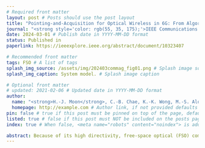 ```yaml
---
# Required front matter
layout: post # Posts should use the post layout
title: "Pointing-and-Acquisition for Optical Wireless in 6G: From Algorithms to Performance Evaluation" # Post title
journal: "<strong style='color: rgb(55, 35, 175);'>IEEE Communications Magazine</strong>"
date: 2024-03-01 # Publish date in YYYY-MM-DD format
status: Published in
paperlink: https://ieeexplore.ieee.org/abstract/document/10323407

# Recommended front matter
tags: FSO # A list of tags
splash_img_source: /assets/img/202403commag_fig01.png # Splash image source, high resolution images with an aspect ratio close to 4:3 recommended
splash_img_caption: System model. # Splash image caption

# Optional front matter
# updated: 2021-02-06 # Updated date in YYYY-MM-DD format
author: 
  name: "<strong>H.-J. Moon</strong>, C.-B. Chae, K.-K. Wong, M.-S. Alouini" # Author name, if not provided defaults to site.author.name
  homepage: http://example.com # Author link, if not provided defaults to site.author.homepage
pin: false # true if this post must be pinned on top of the page, default is false.
listed: true # false if this post must NOT be included on the posts page, sitemap, and any of the tag pages, default is true
index: true # When false, <meta name="robots" content="noindex"> is added to the page, default is true

abstract: Because of its high directivity, free-space optical (FSO) communication offers a number of advantages. It can, however, give rise to major system difficulties concerning alignment between two terminals. During the link-acquisition step (a.k.a. coarse pointing), a ground station can be prevented from acquiring optical links due to pointing errors and insufficient information about unmanned aerial vehicle locations. We propose, in this letter, a radio-frequency (RF) lens antenna array to increase the performance of coarse pointing in hybrid RF/FSO communications. The proposed algorithm using a novel closed-form angle estimator, compared to conventional methods, reduces the minimum outage probability by over a thousand times.
---
```






<!--the [raw file](https://raw.githubusercontent.com/ritijjain/pudhina-fresh/master/_posts/2021-02-04-styles.md) used to generate this page to use as an example.

```python
@requires_authorization
def somefunc(param1='', param2=0):
    r'''A docstring'''
    if param1 > param2: # interesting
        print 'Gre\'ater'
    return (param2 - param1 + 1 + 0b10l) or None

class SomeClass:
    pass

>>> message = '''interpreter
... prompt'''

```

In line `code` looks great too. Even `longer lines of inline code ipsum dolor sit amet, consectetur adipiscing elit, sed do eiusmod tempor incididunt ut labore et dolore magna aliqua` work well.

| # | Country | GDP Per Unit Land Area (million USD per sq. km.) | Source |
| ----------- | ----------- | ----------- | ----------- |
| 1 | Switzerland | 17.844 | [The World Bank Group](https://www.worldbank.org/){:target="_blank"} <i class="fas fa-external-link-alt"></i> |
| 2 | Maldives | 17.758 | [The World Bank Group](https://www.worldbank.org/){:target="_blank"} <i class="fas fa-external-link-alt"></i> |
| 3 | South Korea | 16.611 | [The World Bank Group](https://www.worldbank.org/){:target="_blank"} <i class="fas fa-external-link-alt"></i> |

Lorem ipsum dolor sit amet, consectetur adipiscing elit, sed do eiusmod tempor incididunt ut labore et dolore magna aliqua. Ut enim ad minim veniam, quis nostrud exercitation ullamco laboris nisi ut aliquip ex ea commodo consequat.

> This is how blockquotes will look.
>
> Lorem ipsum dolor sit amet, consectetur adipiscing elit, sed do eiusmod tempor incididunt ut labore et dolore magna aliqua.
>> Nested blockquotes. Lorem ipsum dolor sit amet, consectetur adipiscing elit, sed do eiusmod tempor incididunt ut labore et dolore magna aliqua.

# Heading 1
## Heading 2
### Heading 3
#### Heading 4
##### Heading 5
###### Heading 6
Lorem ipsum dolor sit amet, consectetur adipiscing elit, sed do eiusmod tempor incididunt ut labore et dolore magna aliqua. Ut enim ad minim veniam, quis nostrud exercitation ullamco laboris nisi ut aliquip ex ea commodo consequat.-->